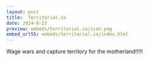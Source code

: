 ```yaml
---
layout: post
title:  Territorial.io
date: 2024-8-23
preview: embeds/territorial.io/icon.png
embed_url55: embeds/territorial.io/index.html
---
```

Wage wars and capture territory for the motherland!!!!!